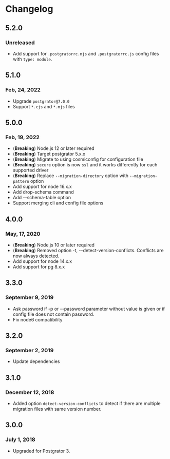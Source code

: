 # Changelog

## 5.2.0
### Unreleased
* Add support for `.postgratorrc.mjs` and `.postgratorrc.js` config files with `type: module`.

## 5.1.0
### Feb, 24, 2022
* Upgrade `postgrator@7.0.0`
* Support `*.cjs` and `*.mjs` files

## 5.0.0
### Feb, 19, 2022
* (**Breaking**) Node.js 12 or later required
* (**Breaking**) Target postgrator 5.x.x
* (**Breaking**) Migrate to using cosmiconfig for configuration file
* (**Breaking**) `secure` option is now `ssl` and it works differently for each supported driver
* (**Breaking**) Replace `--migration-directory` option with `--migration-pattern` option
* Add support for node 16.x.x
* Add drop-schema command
* Add --schema-table option
* Support merging cli and config file options

## 4.0.0
### May, 17, 2020
* (**Breaking**) Node.js 10 or later required
* (**Breaking**) Removed option -t, --detect-version-conflicts. Conflicts are now always detected.
* Add support for node 14.x.x
* Add support for pg 8.x.x

## 3.3.0
### September 9, 2019
* Ask password if -p or --password parameter without value is given or if config file does not contain password.
* Fix node6 compatibility

## 3.2.0
### September 2, 2019
* Update dependencies

## 3.1.0
### December 12, 2018
* Added option `detect-version-conflicts` to detect if there are multiple migration files with same version number.

## 3.0.0
### July 1, 2018
* Upgraded for Postgrator 3.
